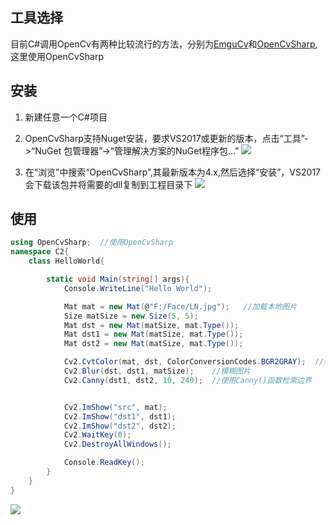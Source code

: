 ## 工具选择

目前C#调用OpenCv有两种比较流行的方法，分别为[EmguCv](https://github.com/emgucv)和[OpenCvSharp](https://github.com/shimat/opencvsharp),这里使用OpenCvSharp

## 安装
1. 新建任意一个C#项目

2. OpenCvSharp支持Nuget安装，要求VS2017或更新的版本，点击“工具”->“NuGet 包管理器”->“管理解决方案的NuGet程序包...”
![](https://jxf2008-1302581379.cos.ap-nanjing.myqcloud.com/github_blog/c_sharp_cpp/1.png)

3. 在“浏览”中搜索“OpenCvSharp”,其最新版本为4.x,然后选择“安装”，VS2017会下载该包并将需要的dll复制到工程目录下
![](https://jxf2008-1302581379.cos.ap-nanjing.myqcloud.com/github_blog/c_sharp_cpp/2.png)

## 使用

```c#
using OpenCvSharp;  //使用OpenCvSharp
namespace C2{
    class HelloWorld{

        static void Main(string[] args){
            Console.WriteLine("Hello World");

            Mat mat = new Mat(@"F:/Face/LN.jpg");   //加载本地图片
            Size matSize = new Size(5, 5);
            Mat dst = new Mat(matSize, mat.Type());
            Mat dst1 = new Mat(matSize, mat.Type());
            Mat dst2 = new Mat(matSize, mat.Type());

            Cv2.CvtColor(mat, dst, ColorConversionCodes.BGR2GRAY);  //转换图片为灰度图
            Cv2.Blur(dst, dst1, matSize);    //模糊图片
            Cv2.Canny(dst1, dst2, 10, 240);  //使用Canny()函数检索边界


            Cv2.ImShow("src", mat);
            Cv2.ImShow("dst1", dst1);
            Cv2.ImShow("dst2", dst2);
            Cv2.WaitKey(0);
            Cv2.DestroyAllWindows();

            Console.ReadKey();
        }
    }
}
```

![](https://jxf2008-1302581379.cos.ap-nanjing.myqcloud.com/github_blog/c_sharp_cpp/3.png)